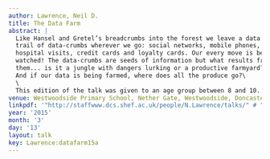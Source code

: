 ```yaml
---
author: Lawrence, Neil D.
title: The Data Farm
abstract: |
  Like Hansel and Gretel’s breadcrumbs into the forest we leave a data
  trail of data-crumbs wherever we go: social networks, mobile phones,
  hospital visits, credit cards and loyalty cards. Our every move is being
  watched! The data-crumbs are seeds of information but what results from
  them... is it a jungle with dangers lurking or a productive farmyard?
  And if our data is being farmed, where does all the produce go?\
  \
  This edition of the talk was given to an age group between 8 and 10.
venue: Westwoodside Primary School, Nether Gate, Westwoodside, Doncaster
linkpdf: '"http://staffwww.dcs.shef.ac.uk/people/N.Lawrence/talks/" # "datafarm_schools15.pdf"'
year: '2015'
month: '3'
day: '13'
layout: talk
key: Lawrence:datafarm15a
---
```

